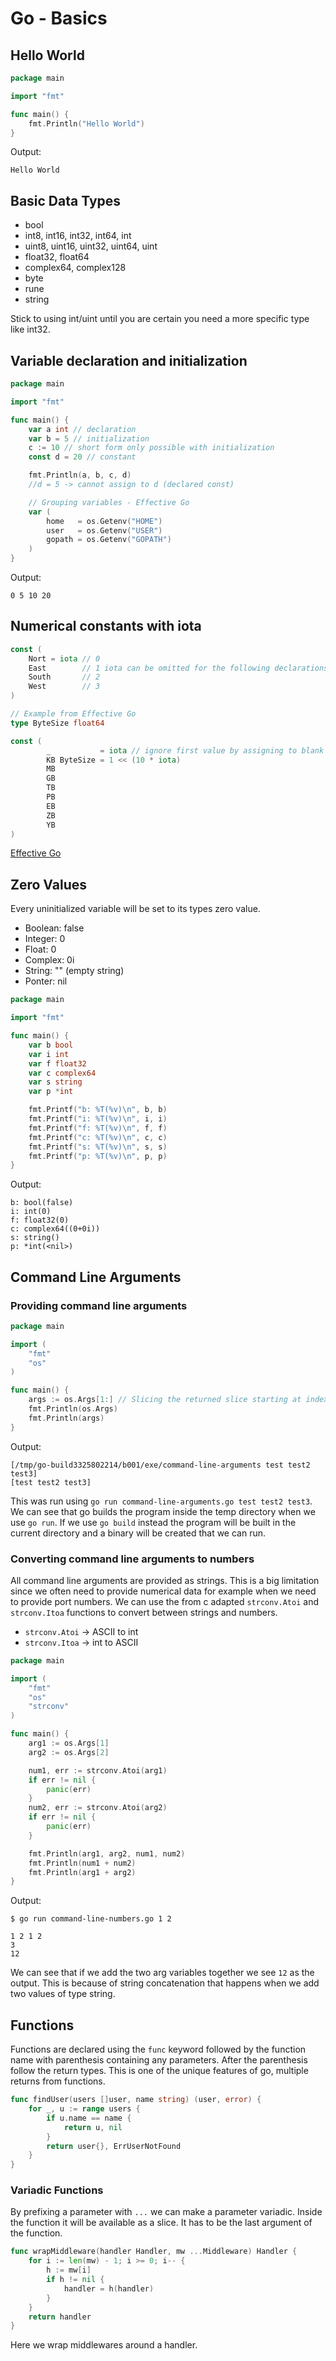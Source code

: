 # Go - Basics

## Hello World

```go
package main

import "fmt"

func main() {
	fmt.Println("Hello World")
}
```

Output:

```
Hello World
```

## Basic Data Types

- bool
- int8, int16, int32, int64, int
- uint8, uint16, uint32, uint64, uint
- float32, float64
- complex64, complex128
- byte
- rune
- string

Stick to using int/uint until you are certain you need a more specific type like int32.

## Variable declaration and initialization

```go
package main

import "fmt"

func main() {
	var a int // declaration
	var b = 5 // initialization
	c := 10 // short form only possible with initialization
	const d = 20 // constant

	fmt.Println(a, b, c, d)
	//d = 5 -> cannot assign to d (declared const)

	// Grouping variables - Effective Go
	var (
		home   = os.Getenv("HOME")
		user   = os.Getenv("USER")
		gopath = os.Getenv("GOPATH")
	)
}
```

Output:

```
0 5 10 20
```

## Numerical constants with iota

```go
const (
	Nort = iota // 0
	East        // 1 iota can be omitted for the following declarations
	South       // 2
	West        // 3
)

// Example from Effective Go
type ByteSize float64

const (
		_           = iota // ignore first value by assigning to blank identifier
		KB ByteSize = 1 << (10 * iota)
		MB
		GB
		TB
		PB
		EB
		ZB
		YB
)
```

[Effective Go](https://go.dev/doc/effective_go#constants)

## Zero Values

Every uninitialized variable will be set to its types zero value.

- Boolean: false
- Integer: 0
- Float: 0
- Complex: 0i
- String: "" (empty string)
- Ponter: nil

```go
package main

import "fmt"

func main() {
	var b bool
	var i int
	var f float32
	var c complex64
	var s string
	var p *int

	fmt.Printf("b: %T(%v)\n", b, b)
	fmt.Printf("i: %T(%v)\n", i, i)
	fmt.Printf("f: %T(%v)\n", f, f)
	fmt.Printf("c: %T(%v)\n", c, c)
	fmt.Printf("s: %T(%v)\n", s, s)
	fmt.Printf("p: %T(%v)\n", p, p)
}
```

Output:

```
b: bool(false)
i: int(0)
f: float32(0)
c: complex64((0+0i))
s: string()
p: *int(<nil>)
```

## Command Line Arguments

### Providing command line arguments

```go
package main

import (
	"fmt"
	"os"
)

func main() {
	args := os.Args[1:] // Slicing the returned slice starting at index 1
	fmt.Println(os.Args)
	fmt.Println(args)
}

```

Output:

```
[/tmp/go-build3325802214/b001/exe/command-line-arguments test test2 test3]
[test test2 test3]
```

This was run using `go run command-line-arguments.go test test2 test3`.
We can see that go builds the program inside the temp directory when we use `go run`.
If we use `go build` instead the program will be built in the current directory and a binary will be created that we can run.

### Converting command line arguments to numbers

All command line arguments are provided as strings. This is a big limitation since we often need to provide numerical data for example when we need to provide port numbers.
We can use the from c adapted `strconv.Atoi` and `strconv.Itoa` functions to convert between strings and numbers.

- `strconv.Atoi` -> ASCII to int
- `strconv.Itoa` -> int to ASCII

```go
package main

import (
	"fmt"
	"os"
	"strconv"
)

func main() {
	arg1 := os.Args[1]
	arg2 := os.Args[2]

	num1, err := strconv.Atoi(arg1)
	if err != nil {
		panic(err)
	}
	num2, err := strconv.Atoi(arg2)
	if err != nil {
		panic(err)
	}

	fmt.Println(arg1, arg2, num1, num2)
	fmt.Println(num1 + num2)
	fmt.Println(arg1 + arg2)
}
```

Output:

```
$ go run command-line-numbers.go 1 2

1 2 1 2
3
12
```

We can see that if we add the two arg variables together we see `12` as the output. This is because of string concatenation that happens when we add two values of type string.

## Functions

Functions are declared using the `func` keyword followed by the function name with parenthesis containing any parameters. After the parenthesis follow the return types. This is one of the unique features of go, multiple returns from functions.

```go
func findUser(users []user, name string) (user, error) {
	for _, u := range users {
		if u.name == name {
			return u, nil
		}
		return user{}, ErrUserNotFound
	}
}
```

### Variadic Functions

By prefixing a parameter with `...` we can make a parameter variadic. Inside the function it will be available as a slice. It has to be the last argument of the function.

```go
func wrapMiddleware(handler Handler, mw ...Middleware) Handler {
	for i := len(mw) - 1; i >= 0; i-- {
		h := mw[i]
		if h != nil {
			handler = h(handler)
		}
	}
	return handler
}
```

Here we wrap middlewares around a handler.
